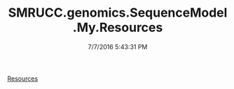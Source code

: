 ﻿---
title: SMRUCC.genomics.SequenceModel.My.Resources
date: 7/7/2016 5:43:31 PM
---

[Resources](T-SMRUCC.genomics.SequenceModel.My.Resources.Resources.html)
